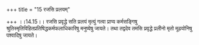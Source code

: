 +++
title = "15 रजसि प्रलयम्"

+++
।।14.15।। रजसि प्रवृद्धे सति प्रलयं मृत्युं गत्वा प्राप्य कर्मसङ्गिषु
श्रुतिस्मृतिविहितप्रतिषिद्धकर्मफलाधिकारिषु मनुष्येषु जायते। तथा तद्वदेव
तमसि प्रवृद्धे प्रलीनो मृतो मूढयोनिषु पश्वादिषु जायते।
